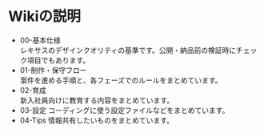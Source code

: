 # Wikiの説明

- 00-基本仕様  
  レキサスのデザインクオリティの基準です。公開・納品前の検証時にチェック項目でもあります。
- 01-制作・保守フロー  
  案件を進める手順と、各フェーズでのルールをまとめています。
- 02-育成  
  新入社員向けに教育する内容をまとめています。
- 03-設定
  コーディングに使う設定ファイルなどをまとめています。
- 04-Tips
  情報共有したいものをまとめています。
